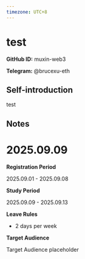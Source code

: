```yaml
---
timezone: UTC+8
---
```


# test

**GitHub ID:** muxin-web3

**Telegram:** @brucexu-eth

## Self-introduction

test

## Notes
<!-- Content_START -->
# 2025.09.09
<!-- DAILY_CHECKIN_2025-09-09_START -->
**Registration Period**

2025.09.01 - 2025.09.08

**Study Period**

2025.09.09 - 2025.09.13

**Leave Rules**

-   2 days per week
    

**Target Audience**

Target Audience placeholder
<!-- DAILY_CHECKIN_2025-09-09_END -->
<!-- Content_END -->
